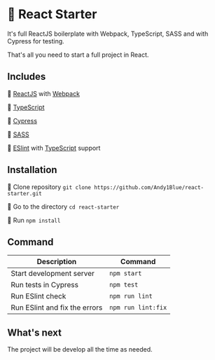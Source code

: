 # 🥇 React Starter

It's full ReactJS boilerplate with Webpack, TypeScript, SASS and with Cypress for testing.

That's all you need to start a full project in React.

## Includes

🔹 [ReactJS](https://reactjs.org) with [Webpack](https://webpack.js.org/)

🔹 [TypeScript](https://www.typescriptlang.org)

🔹 [Cypress](https://www.cypress.io)

🔹 [SASS](https://sass-lang.com)

🔹 [ESlint](https://eslint.org) with [TypeScript](https://www.typescriptlang.org) support

## Installation

🔸 Clone repository ```git clone https://github.com/Andy1Blue/react-starter.git```

🔸 Go to the directory ```cd react-starter```

🔸 Run ```npm install```

## Command

|Description|Command|
|---|---|
|Start development server|```npm start```|
|Run tests in Cypress|```npm test```|
|Run ESlint check|```npm run lint```|
|Run ESlint and fix the errors|```npm run lint:fix```|

## What's next

The project will be develop all the time as needed.
